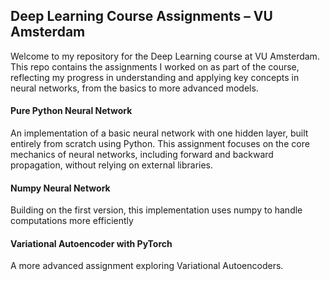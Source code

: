 ## Deep Learning Course Assignments – VU Amsterdam
Welcome to my repository for the Deep Learning course at VU Amsterdam. This repo contains the assignments I worked on as part of the course, reflecting my progress in understanding and applying key concepts in neural networks, from the basics to more advanced models.

#### Pure Python Neural Network
An implementation of a basic neural network with one hidden layer, built entirely from scratch using Python. This assignment focuses on the core mechanics of neural networks, including forward and backward propagation, without relying on external libraries.

#### Numpy Neural Network
Building on the first version, this implementation uses numpy to handle computations more efficiently

#### Variational Autoencoder with PyTorch
A more advanced assignment exploring Variational Autoencoders.
